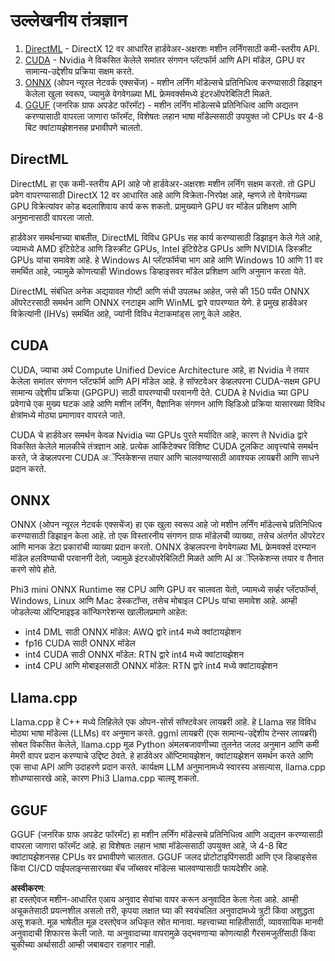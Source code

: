 # उल्लेखनीय तंत्रज्ञान

1. [DirectML](https://learn.microsoft.com/windows/ai/directml/dml?WT.mc_id=aiml-138114-kinfeylo) - DirectX 12 वर आधारित हार्डवेअर-अक्षरशः मशीन लर्निंगसाठी कमी-स्तरीय API.
2. [CUDA](https://blogs.nvidia.com/blog/what-is-cuda-2/) - Nvidia ने विकसित केलेले समांतर संगणन प्लॅटफॉर्म आणि API मॉडेल, GPU वर सामान्य-उद्देशीय प्रक्रिया सक्षम करते.
3. [ONNX](https://onnx.ai/) (ओपन न्यूरल नेटवर्क एक्सचेंज) - मशीन लर्निंग मॉडेल्सचे प्रतिनिधित्व करण्यासाठी डिझाइन केलेला खुला स्वरूप, ज्यामुळे वेगवेगळ्या ML फ्रेमवर्क्समध्ये इंटरऑपरेबिलिटी मिळते.
4. [GGUF](https://github.com/ggerganov/ggml/blob/master/docs/gguf.md) (जनरिक ग्राफ अपडेट फॉरमॅट) - मशीन लर्निंग मॉडेल्सचे प्रतिनिधित्व आणि अद्यतन करण्यासाठी वापरला जाणारा फॉरमॅट, विशेषतः लहान भाषा मॉडेल्ससाठी उपयुक्त जो CPUs वर 4-8 बिट क्वांटायझेशनसह प्रभावीपणे चालतो.

## DirectML

DirectML हा एक कमी-स्तरीय API आहे जो हार्डवेअर-अक्षरशः मशीन लर्निंग सक्षम करतो. तो GPU प्रवेग वापरण्यासाठी DirectX 12 वर आधारित आहे आणि विक्रेता-निरपेक्ष आहे, म्हणजे तो वेगवेगळ्या GPU विक्रेत्यांवर कोड बदलाशिवाय कार्य करू शकतो. प्रामुख्याने GPU वर मॉडेल प्रशिक्षण आणि अनुमानासाठी वापरला जातो.

हार्डवेअर समर्थनाच्या बाबतीत, DirectML विविध GPUs सह कार्य करण्यासाठी डिझाइन केले गेले आहे, ज्यामध्ये AMD इंटिग्रेटेड आणि डिस्क्रीट GPUs, Intel इंटिग्रेटेड GPUs आणि NVIDIA डिस्क्रीट GPUs यांचा समावेश आहे. हे Windows AI प्लॅटफॉर्मचा भाग आहे आणि Windows 10 आणि 11 वर समर्थित आहे, ज्यामुळे कोणत्याही Windows डिव्हाइसवर मॉडेल प्रशिक्षण आणि अनुमान करता येते.

DirectML संबंधित अनेक अद्ययावत गोष्टी आणि संधी उपलब्ध आहेत, जसे की 150 पर्यंत ONNX ऑपरेटरसाठी समर्थन आणि ONNX रनटाइम आणि WinML द्वारे वापरण्यात येणे. हे प्रमुख हार्डवेअर विक्रेत्यांनी (IHVs) समर्थित आहे, ज्यांनी विविध मेटाकमांड्स लागू केले आहेत.

## CUDA

CUDA, ज्याचा अर्थ Compute Unified Device Architecture आहे, हा Nvidia ने तयार केलेला समांतर संगणन प्लॅटफॉर्म आणि API मॉडेल आहे. हे सॉफ्टवेअर डेव्हलपरना CUDA-सक्षम GPU सामान्य उद्देशीय प्रक्रिया (GPGPU) साठी वापरण्याची परवानगी देते. CUDA हे Nvidia च्या GPU प्रवेगाचे एक मुख्य घटक आहे आणि मशीन लर्निंग, वैज्ञानिक संगणन आणि व्हिडिओ प्रक्रिया यासारख्या विविध क्षेत्रांमध्ये मोठ्या प्रमाणावर वापरले जाते.

CUDA चे हार्डवेअर समर्थन केवळ Nvidia च्या GPUs पुरते मर्यादित आहे, कारण ते Nvidia द्वारे विकसित केलेले मालकीचे तंत्रज्ञान आहे. प्रत्येक आर्किटेक्चर विशिष्ट CUDA टूलकिट आवृत्त्यांचे समर्थन करते, जे डेव्हलपरना CUDA अॅप्लिकेशन्स तयार आणि चालवण्यासाठी आवश्यक लायब्ररी आणि साधने प्रदान करते.

## ONNX

ONNX (ओपन न्यूरल नेटवर्क एक्सचेंज) हा एक खुला स्वरूप आहे जो मशीन लर्निंग मॉडेल्सचे प्रतिनिधित्व करण्यासाठी डिझाइन केला आहे. तो एक विस्तारनीय संगणन ग्राफ मॉडेलची व्याख्या, तसेच अंतर्गत ऑपरेटर आणि मानक डेटा प्रकारांची व्याख्या प्रदान करतो. ONNX डेव्हलपरना वेगवेगळ्या ML फ्रेमवर्क्स दरम्यान मॉडेल हलविण्याची परवानगी देतो, ज्यामुळे इंटरऑपरेबिलिटी मिळते आणि AI अॅप्लिकेशन्स तयार व तैनात करणे सोपे होते.

Phi3 mini ONNX Runtime सह CPU आणि GPU वर चालवता येतो, ज्यामध्ये सर्व्हर प्लॅटफॉर्म्स, Windows, Linux आणि Mac डेस्कटॉप्स, तसेच मोबाइल CPUs यांचा समावेश आहे. आम्ही जोडलेल्या ऑप्टिमाइझ्ड कॉन्फिगरेशन्स खालीलप्रमाणे आहेत:

- int4 DML साठी ONNX मॉडेल: AWQ द्वारे int4 मध्ये क्वांटायझेशन
- fp16 CUDA साठी ONNX मॉडेल
- int4 CUDA साठी ONNX मॉडेल: RTN द्वारे int4 मध्ये क्वांटायझेशन
- int4 CPU आणि मोबाइलसाठी ONNX मॉडेल: RTN द्वारे int4 मध्ये क्वांटायझेशन

## Llama.cpp

Llama.cpp हे C++ मध्ये लिहिलेले एक ओपन-सोर्स सॉफ्टवेअर लायब्ररी आहे. हे Llama सह विविध मोठ्या भाषा मॉडेल्स (LLMs) वर अनुमान करते. ggml लायब्ररी (एक सामान्य-उद्देशीय टेन्सर लायब्ररी) सोबत विकसित केलेले, llama.cpp मूळ Python अंमलबजावणीच्या तुलनेत जलद अनुमान आणि कमी मेमरी वापर प्रदान करण्याचे उद्दिष्ट ठेवते. हे हार्डवेअर ऑप्टिमायझेशन, क्वांटायझेशन समर्थन करते आणि एक साधा API आणि उदाहरणे प्रदान करते. कार्यक्षम LLM अनुमानामध्ये स्वारस्य असल्यास, llama.cpp शोधण्यासारखे आहे, कारण Phi3 Llama.cpp चालवू शकतो.

## GGUF

GGUF (जनरिक ग्राफ अपडेट फॉरमॅट) हा मशीन लर्निंग मॉडेल्सचे प्रतिनिधित्व आणि अद्यतन करण्यासाठी वापरला जाणारा फॉरमॅट आहे. हा विशेषतः लहान भाषा मॉडेल्ससाठी उपयुक्त आहे, जे 4-8 बिट क्वांटायझेशनसह CPUs वर प्रभावीपणे चालतात. GGUF जलद प्रोटोटाइपिंगसाठी आणि एज डिव्हाइसेस किंवा CI/CD पाईपलाइन्ससारख्या बॅच जॉब्सवर मॉडेल्स चालवण्यासाठी फायदेशीर आहे.

**अस्वीकरण**:  
हा दस्तऐवज मशीन-आधारित एआय अनुवाद सेवांचा वापर करून अनुवादित केला गेला आहे. आम्ही अचूकतेसाठी प्रयत्नशील असलो तरी, कृपया लक्षात घ्या की स्वयंचलित अनुवादांमध्ये त्रुटी किंवा अशुद्धता असू शकते. मूळ भाषेतील मूळ दस्तऐवज अधिकृत स्रोत मानावा. महत्त्वाच्या माहितीसाठी, व्यावसायिक मानवी अनुवादाची शिफारस केली जाते. या अनुवादाच्या वापरामुळे उद्भवणाऱ्या कोणत्याही गैरसमजुतींसाठी किंवा चुकीच्या अर्थासाठी आम्ही जबाबदार राहणार नाही.